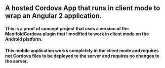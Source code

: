 ## A hosted Cordova App that runs in client mode to wrap an Angular 2 application.

#### This is a proof of concept project that uses a version of the ManifoldCordova plugin that I modified to work in client mode on the Android platform.


#### This mobile application works completely in the client mode and requires not Cordova files to be deployed to the server and requires no changes to the server.


